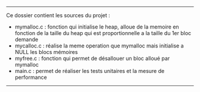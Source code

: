*****************************************************************************************************************************
Ce dossier contient les sources du projet : 
- mymalloc.c : fonction qui initialise le heap, alloue de la memoire en fonction de la taille du heap qui est proportionnelle
               a la taille du 1er bloc demande
- mycalloc.c : réalise la meme operation que mymalloc mais initialise a NULL les blocs mémoires
- myfree.c : fonction qui permet de désallouer un bloc alloué par mymalloc
- main.c : permet de réaliser les tests unitaires et la mesure de performance
*****************************************************************************************************************************

